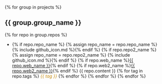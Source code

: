 
{% for group in projects %}
## {{ group.group_name }}
{% for repo in group.repos %}
* {% if repo.repo_name %} {% assign repo_name = repo.repo_name %} {% include github_icon.md %}{% endif %} {% if repo.repo2_name %} {% assign repo_name = repo.repo2_name %} {% include github_icon.md %}{% endif %} {% if repo.web_name %}<a href="{{ repo.web_url }}" target="blank">{{ repo.web_name }}</a>{% endif %} {% if repo.web2_name %}<a href="{{ repo.web2_url }}" target="blank">{{ repo.web2_name }}</a>{% endif %} {{ repo.content }} {% for tag in repo.tags %} <em style="color:#C68C10"> {{ tag }}</em> {% endfor %} {% endfor %}
{% endfor %}


